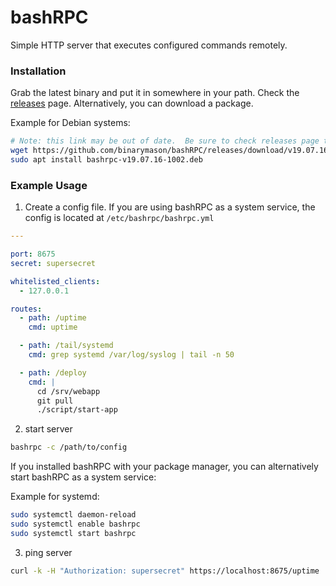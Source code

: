 # bashRPC
Simple HTTP server that executes configured commands remotely.


### Installation

Grab the latest binary and put it in somewhere in your path.  Check the [releases](https://github.com/binarymason/bashRPC/releases) page. Alternatively, you can download a package.

Example for Debian systems:
```bash
# Note: this link may be out of date.  Be sure to check releases page to get latest version
wget https://github.com/binarymason/bashRPC/releases/download/v19.07.16-1002/bashrpc-v19.07.16-1002.deb
sudo apt install bashrpc-v19.07.16-1002.deb

```

### Example Usage


1) Create a config file.  If you are using bashRPC as a system service, the config is located at `/etc/bashrpc/bashrpc.yml`

```yml
---

port: 8675
secret: supersecret

whitelisted_clients:
  - 127.0.0.1

routes:
  - path: /uptime
    cmd: uptime

  - path: /tail/systemd
    cmd: grep systemd /var/log/syslog | tail -n 50

  - path: /deploy
    cmd: |
      cd /srv/webapp
      git pull
      ./script/start-app

```


2) start server

```bash
bashrpc -c /path/to/config
```

If you installed bashRPC with your package manager, you can alternatively start bashRPC as a system service:

Example for systemd:
```bash
sudo systemctl daemon-reload
sudo systemctl enable bashrpc
sudo systemctl start bashrpc

```

3) ping server

```bash
curl -k -H "Authorization: supersecret" https://localhost:8675/uptime
```


